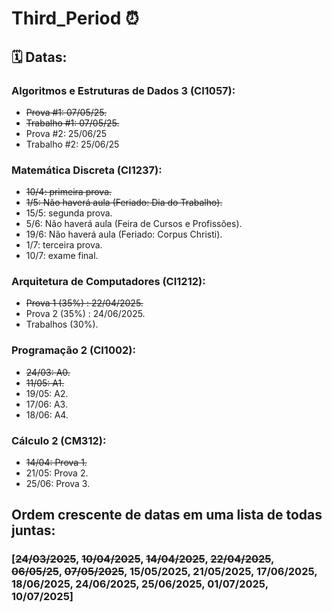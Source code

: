 # Third_Period ⏰​

## ​🗓️​ Datas: ​

### Algoritmos e Estruturas de Dados 3 (CI1057):
- ~~Prova #1: 07/05/25.~~
- ~~Trabalho #1: 07/05/25.~~
- Prova #2: 25/06/25
- Trabalho #2: 25/06/25

### Matemática Discreta (CI1237):
- ~~10/4: primeira prova.~~
- ~~1/5: Não haverá aula (Feriado: Dia do Trabalho).~~ 
- 15/5: segunda prova.
- 5/6: Não haverá aula (Feira de Cursos e Profissões).
- 19/6: Não haverá aula (Feriado: Corpus Christi).
- 1/7: terceira prova.
- 10/7: exame final.

### Arquitetura de Computadores (CI1212):
- ~~Prova 1 (35%) : 22/04/2025.~~
- Prova 2 (35%) : 24/06/2025.
- Trabalhos (30%).

### Programação 2 (CI1002):
- ~~24/03: A0.~~
- ~~11/05: A1.~~
- 19/05: A2.
- 17/06: A3.
- 18/06: A4.

### Cálculo 2 (CM312):
- ~~14/04: Prova 1.~~
- 21/05: Prova 2.
- 25/06: Prova 3.

## Ordem crescente de datas em uma lista de todas juntas:

### [~~24/03/2025~~, ~~10/04/2025~~, ~~14/04/2025~~, ~~22/04/2025~~, ~~06/05/25~~, ~~07/05/2025~~, 15/05/2025, 21/05/2025, 17/06/2025, 18/06/2025, 24/06/2025, 25/06/2025, 01/07/2025, 10/07/2025]



